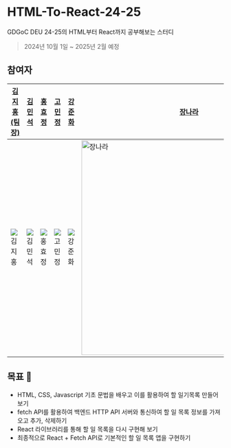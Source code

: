 # HTML-To-React-24-25
GDGoC DEU 24-25의 HTML부터 React까지 공부해보는 스터디

> 2024년 10월 1일 ~ 2025년 2월 예정

## 참여자

| [김지홍(팀장)](https://github.com/jihongeek)                                    | [김민석](https://github.com/minseok419)                                              | [홍효정](https://github.com/hyojeong0407)                                             | [고민정](https://github.com/kominjung04)                                         | [강준화](https://github.com/Junhwakang)                                            | [장나라](https://github.com/jangnavi)                                        | 
| ------------------------------------------------------------------------------- | -------------------------------------------------------------------------------- | ------------------------------------------------------------------------------- | -------------------------------------------------------------------------------- | ------------------------------------------------------------------------------- | ------------------------------------------------------------------------------- | 
| <img src="https://avatars.githubusercontent.com/u/34394165?v=4" alt="김지홍" /> | <img src="https://avatars.githubusercontent.com/u/165635338?v=4" alt="김민석" /> | <img src="https://avatars.githubusercontent.com/u/137891816?&v=4" alt="홍효정" /> | <img src="https://avatars.githubusercontent.com/u/144197755?s=96&v=4" alt="고민정" /> | <img src="https://avatars.githubusercontent.com/u/165790681?s=96&v=4" alt="강준화" /> | <img width="500px" src="https://upload.wikimedia.org/wikipedia/commons/thumb/d/d9/Icon-round-Question_mark.svg/2048px-Icon-round-Question_mark.svg.png" alt="장나라" /> |

## 목표 🏁

- HTML, CSS, Javascript 기초 문법을 배우고 이를 활용하여 할 일기목록 만들어보기
- fetch API를 활용하여 백엔드 HTTP API 서버와 통신하여 할 일 목록 정보를 가져오고 추가, 삭제하기
- React 라이브러리를 통해 할 일 목록을 다시 구현해 보기
- 최종적으로 React + Fetch API로 기본적인 할 일 목록 앱을 구현하기